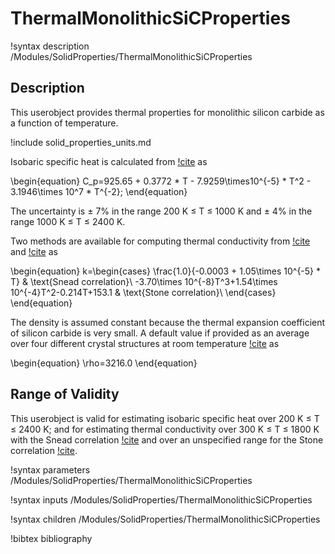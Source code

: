 # ThermalMonolithicSiCProperties

!syntax description /Modules/SolidProperties/ThermalMonolithicSiCProperties

## Description

This userobject provides
thermal properties for monolithic silicon carbide as a function of temperature.

!include solid_properties_units.md

Isobaric specific heat is calculated from [!cite](snead) as

\begin{equation}
C_p=925.65 + 0.3772 * T - 7.9259\times10^{-5} * T^2 - 3.1946\times 10^7 * T^{-2};
\end{equation}

The uncertainty is $\pm$ 7% in the range 200 K $\le$ T $\le$ 1000 K and $\pm$ 4% in the range
1000 K $\le$ T $\le$ 2400 K.

Two methods are available for computing thermal conductivity from
[!cite](snead) and [!cite](stone) as

\begin{equation}
k=\begin{cases}
\frac{1.0}{-0.0003 + 1.05\times 10^{-5} * T} & \text{Snead correlation}\\
-3.70\times 10^{-8}T^3+1.54\times 10^{-4}T^2-0.214T+153.1 & \text{Stone correlation}\\
\end{cases}
\end{equation}

The density is assumed constant because the thermal expansion coefficient
of silicon carbide is very small.
A default value if provided as an average
over four different crystal structures at room temperature [!cite](snead) as

\begin{equation}
\rho=3216.0
\end{equation}

## Range of Validity

This userobject is valid for estimating isobaric
specific heat over 200 K $\le$ T $\le$ 2400 K; and for estimating thermal
conductivity over 300 K $\le$ T $\le$ 1800 K with the Snead correlation
[!cite](snead) and over an unspecified range for the Stone correlation
[!cite](stone).

!syntax parameters /Modules/SolidProperties/ThermalMonolithicSiCProperties

!syntax inputs /Modules/SolidProperties/ThermalMonolithicSiCProperties

!syntax children /Modules/SolidProperties/ThermalMonolithicSiCProperties

!bibtex bibliography
